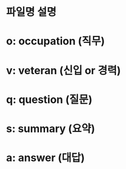 # 파일명 설명
# o: occupation (직무)
# v: veteran (신입 or 경력)
# q: question (질문)
# s: summary (요약)
# a: answer (대답)
